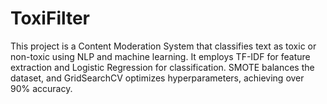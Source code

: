 # ToxiFilter
 This project is a Content Moderation System that classifies text as toxic or non-toxic using NLP and machine learning. It employs TF-IDF for feature extraction and Logistic Regression for classification. SMOTE balances the dataset, and GridSearchCV optimizes hyperparameters, achieving over 90% accuracy.
